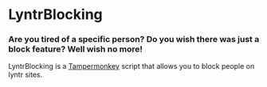 # LyntrBlocking
### Are you tired of a specific person? Do you wish there was just a block feature? Well wish no more!
LyntrBlocking is a [Tampermonkey](https://chromewebstore.google.com/detail/tampermonkey/dhdgffkkebhmkfjojejmpbldmpobfkfo/) script that allows you to block people on lyntr sites.
